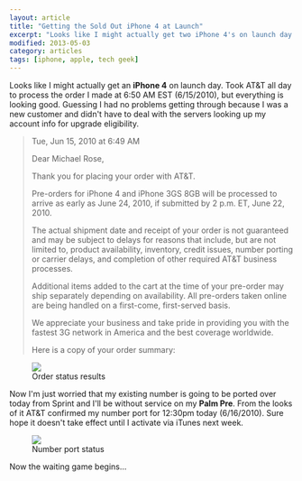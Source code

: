 ```yaml
---
layout: article
title: "Getting the Sold Out iPhone 4 at Launch"
excerpt: "Looks like I might actually get two iPhone 4's on launch day."
modified: 2013-05-03
category: articles
tags: [iphone, apple, tech geek]
---
```


Looks like I might actually get an **iPhone 4** on launch day. Took AT&T all day to process the order I made at 6:50 AM EST (6/15/2010), but everything is looking good. Guessing I had no problems getting through because I was a new customer and didn't have to deal with the servers looking up my account info for upgrade eligibility.

> Tue, Jun 15, 2010 at 6:49 AM
>
> Dear Michael Rose,
>
> Thank you for placing your order with AT&T.
>
> Pre-orders for iPhone 4 and iPhone 3GS 8GB will be processed to arrive as early as June 24, 2010, if submitted by 2 p.m. ET, June 22, 2010.
>
> The actual shipment date and receipt of your order is not guaranteed and may be subject to delays for reasons that include, but are not limited to, product availability, inventory, credit issues, number porting or carrier delays, and completion of other required AT&T business processes.
>
> Additional items added to the cart at the time of your pre-order may ship separately depending on availability. All pre-orders taken online are being handled on a first-come, first-served basis.
>
> We appreciate your business and take pride in providing you with the fastest 3G network in America and the best coverage worldwide.
>
> Here is a copy of your order summary:

<figure>
	<img src="{{ site.url }}/images/iphone-4-order-status.jpg" />
	<figcaption>Order status results</figcaption>
</figure>

Now I'm just worried that my existing number is going to be ported over today from Sprint and I'll be without service on my **Palm Pre**. From the looks of it AT&T confirmed my number port for 12:30pm today (6/16/2010). Sure hope it doesn't take effect until I activate via iTunes next week.

<figure>
	<img src="http://media.tumblr.com/tumblr_l43wq0y1Hq1qz8n9n.jpg" />
	<figcaption>Number port status</figcaption>
</figure>

Now the waiting game begins...
